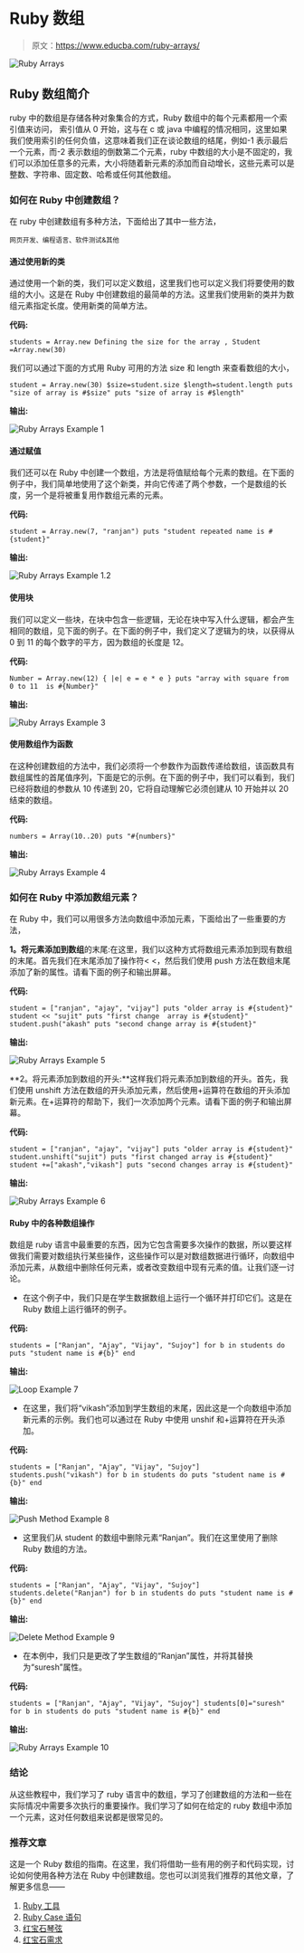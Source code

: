 # Ruby 数组

> 原文：<https://www.educba.com/ruby-arrays/>

![Ruby Arrays](img/6283791aaf74a2f0685b407b1dceb735.png "Ruby Arrays")



## Ruby 数组简介

ruby 中的数组是存储各种对象集合的方式，Ruby 数组中的每个元素都用一个索引值来访问， 索引值从 0 开始，这与在 c 或 java 中编程的情况相同，这里如果我们使用索引的任何负值，这意味着我们正在谈论数组的结尾，例如-1 表示最后一个元素，而-2 表示数组的倒数第二个元素，ruby 中数组的大小是不固定的，我们可以添加任意多的元素，大小将随着新元素的添加而自动增长，这些元素可以是整数、字符串、固定数、哈希或任何其他数组。

### 如何在 Ruby 中创建数组？

在 ruby 中创建数组有多种方法，下面给出了其中一些方法，

<small>网页开发、编程语言、软件测试&其他</small>

#### 通过使用新的类

通过使用一个新的类，我们可以定义数组，这里我们也可以定义我们将要使用的数组的大小。这是在 Ruby 中创建数组的最简单的方法。这里我们使用新的类并为数组元素指定长度。使用新类的简单方法。

**代码:**

`students = Array.new
Defining the size for the array ,
Student =Array.new(30)`

我们可以通过下面的方式用 Ruby 可用的方法 size 和 length 来查看数组的大小，

`student = Array.new(30)
$size=student.size
$length=student.length
puts "size of array is #$size"
puts "size of array is #$length"`

**输出:**

![Ruby Arrays Example 1](img/02ab7ce9c416299d1498cc323e3a1033.png)



#### 通过赋值

我们还可以在 Ruby 中创建一个数组，方法是将值赋给每个元素的数组。在下面的例子中，我们简单地使用了这个新类，并向它传递了两个参数，一个是数组的长度，另一个是将被重复用作数组元素的元素。

**代码:**

`student = Array.new(7, "ranjan")
puts "student repeated name is #{student}"`

**输出:**

![Ruby Arrays Example 1.2](img/dd1945fd49913ac9aac96f9a6b865b79.png)



#### 使用块

我们可以定义一些块，在块中包含一些逻辑，无论在块中写入什么逻辑，都会产生相同的数组，见下面的例子。在下面的例子中，我们定义了逻辑为的块，以获得从 0 到 11 的每个数字的平方，因为数组的长度是 12。

**代码:**

`Number = Array.new(12) { |e| e = e * e }
puts "array with square from 0 to 11  is #{Number}"`

**输出:**

![Ruby Arrays Example 3](img/bd834c833ea3c4cc257236eeae5aac0a.png)



#### 使用数组作为函数

在这种创建数组的方法中，我们必须将一个参数作为函数传递给数组，该函数具有数组属性的首尾值序列，下面是它的示例。在下面的例子中，我们可以看到，我们已经将数组的参数从 10 传递到 20，它将自动理解它必须创建从 10 开始并以 20 结束的数组。

**代码:**

`numbers = Array(10..20)
puts "#{numbers}"`

**输出:**

![Ruby Arrays Example 4](img/a9b2a076dc25af5d5bf7951794a97c21.png)



### 如何在 Ruby 中添加数组元素？

在 Ruby 中，我们可以用很多方法向数组中添加元素，下面给出了一些重要的方法，

**1。将元素添加到数组**的末尾:在这里，我们以这种方式将数组元素添加到现有数组的末尾。首先我们在末尾添加了操作符< <，然后我们使用 push 方法在数组末尾添加了新的属性。请看下面的例子和输出屏幕。

**代码:**

`student = ["ranjan", "ajay", "vijay"] puts "older array is #{student}"
student << "sujit"
puts "first change  array is #{student}"
student.push("akash"
puts "second change array is #{student}"`

**输出:**

![Ruby Arrays Example 5](img/a97fba6d601a3cf4883aae3409171ece.png)



**2。将元素添加到数组的开头:**这样我们将元素添加到数组的开头。首先，我们使用 unshift 方法在数组的开头添加元素，然后使用+运算符在数组的开头添加新元素。在+运算符的帮助下，我们一次添加两个元素。请看下面的例子和输出屏幕。

**代码:**

`student = ["ranjan", "ajay", "vijay"] puts "older array is #{student}"
student.unshift("sujit")
puts "first changed array is #{student}"
student +=["akash","vikash"] puts "second changes array is #{student}"`

**输出:**

![Ruby Arrays Example 6](img/ef2e3e6c4cc598bc1a7ab74e6a1e735a.png)



#### Ruby 中的各种数组操作

数组是 ruby 语言中最重要的东西，因为它包含需要多次操作的数据，所以要这样做我们需要对数组执行某些操作，这些操作可以是对数组数据进行循环，向数组中添加元素，从数组中删除任何元素，或者改变数组中现有元素的值。让我们逐一讨论。

*   在这个例子中，我们只是在学生数据数组上运行一个循环并打印它们。这是在 Ruby 数组上运行循环的例子。

**代码:**

`students = ["Ranjan", "Ajay", "Vijay", "Sujoy"] for b in students do
puts "student name is #{b}"
end`

**输出:**

![Loop Example 7](img/d7a66736ca49682115ba5d2e26f8c9f6.png)



*   在这里，我们将“vikash”添加到学生数组的末尾，因此这是一个向数组中添加新元素的示例。我们也可以通过在 Ruby 中使用 unshif 和+运算符在开头添加。

**代码:**

`students = ["Ranjan", "Ajay", "Vijay", "Sujoy"] students.push("vikash")
for b in students do
puts "student name is #{b}"
end`

**输出:**

![Push Method Example 8](img/5d07b621b51eaaeaee1e196467fd3095.png)



*   这里我们从 student 的数组中删除元素“Ranjan”。我们在这里使用了删除 Ruby 数组的方法。

**代码:**

`students = ["Ranjan", "Ajay", "Vijay", "Sujoy"] students.delete("Ranjan")
for b in students do
puts "student name is #{b}"
end`

**输出:**

![Delete Method Example 9](img/256da13c70faea9de626b8460c649a8e.png)



*   在本例中，我们只是更改了学生数组的“Ranjan”属性，并将其替换为“suresh”属性。

**代码:**

`students = ["Ranjan", "Ajay", "Vijay", "Sujoy"] students[0]="suresh"
for b in students do
puts "student name is #{b}"
end`

**输出:**

![Ruby Arrays Example 10](img/3dcff38b6af7859a6549e56c42d4f473.png)



### 结论

从这些教程中，我们学习了 ruby 语言中的数组，学习了创建数组的方法和一些在实际情况中需要多次执行的重要操作。我们学习了如何在给定的 ruby 数组中添加一个元素，这对任何数组来说都是很常见的。

### 推荐文章

这是一个 Ruby 数组的指南。在这里，我们将借助一些有用的例子和代码实现，讨论如何使用各种方法在 Ruby 中创建数组。您也可以浏览我们推荐的其他文章，了解更多信息——

1.  [Ruby 工具](https://www.educba.com/ruby-tools/)
2.  [Ruby Case 语句](https://www.educba.com/ruby-case-statement/)
3.  [红宝石琴弦](https://www.educba.com/ruby-strings/)
4.  [红宝石需求](https://www.educba.com/ruby-require/)






